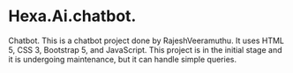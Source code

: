 # Hexa.Ai.chatbot.
Chatbot.
This is a chatbot project done by RajeshVeeramuthu. 
It uses HTML 5, CSS 3, Bootstrap 5, and JavaScript.
This project is in the initial stage and it is undergoing maintenance, but it can handle simple queries.
